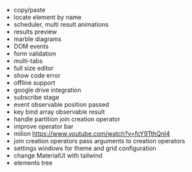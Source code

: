 -   copy/paste
-   locate element by name
-   scheduler, multi result animations
-   results preview
-   marble diagrams
-   DOM events
-   form validation
-   multi-tabs
-   full size editor
-   show code error
-   offline support
-   google drive integration
-   subscribe stage
-   event observable position passed
-   key bind array observable result
-   handle partition join creation operator
-   improve operator bar
-   milion https://www.youtube.com/watch?v=fcY9TthQnI4
-   join creation operators pass arguments to creation operators
-   settings windows for theme and grid configuration
-   change MaterialUI with tailwind
-   elements tree
